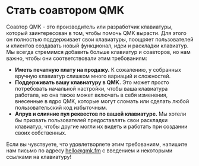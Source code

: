 # Стать соавтором QMK

Соавтор QMK - это производитель или разработчик клавиатуры, который заинтересован в том, чтобы помочь QMK вырасти. Для этого он полностью поддерживает свои клавиатуры, поощряет пользователей и клиентов создавать новый функционал, идеи и раскладки клавиатур. Мы всегда стремимся добавить больше клавиатур и соавторов, но нам важно, чтобы они соответствовали этим требованиям:

* **Иметь печатную плату на продажу.** К сожалению, у собранных вручную клавиатур слишком много вариаций и сложностей.
* **Поддерживать вашу клавиатуру в QMK.** Это может просто потребовать начальной настройки, чтобы ваша клавиатура работала, но она также может включать в себя изменения, внесенные в ядро QMK, которые могут сломать или сделать любой пользовательский код избыточным.
* **Апрув и слияние пул реквестов по вашей клавиатуре.** Мы хотели бы призвать пользователей предоставлять свои раскладки клавиатур, чтобы другие могли их видеть и работать при создании своих собственных.

Если вы чувствуете, что удовлетворяете этим требованиям, напишите нам письмо по адресу hello@qmk.fm с введением и некоторыми ссылками на клавиатуру!
